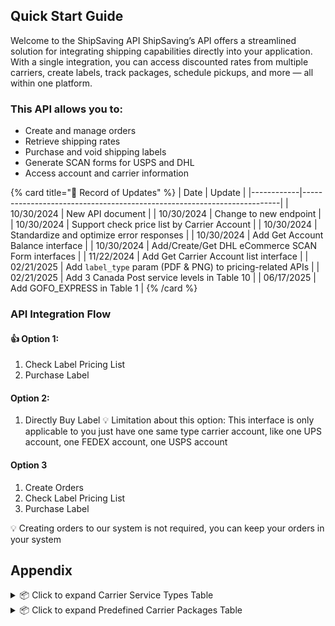 ## Quick Start Guide
Welcome to the ShipSaving API
ShipSaving’s API offers a streamlined solution for integrating shipping capabilities directly into your application. With a single integration, you can access discounted rates from multiple carriers, create labels, track packages, schedule pickups, and more — all within one platform.

### This API allows you to:
- Create and manage orders
- Retrieve shipping rates
- Purchase and void shipping labels
- Generate SCAN forms for USPS and DHL
- Access account and carrier information

{% card title="📝 Record of Updates" %}
| Date       | Update                                                                 |
|------------|------------------------------------------------------------------------|
| 10/30/2024 | New API document                                                       |
| 10/30/2024 | Change to new endpoint                                                 |
| 10/30/2024 | Support check price list by Carrier Account                            |
| 10/30/2024 | Standardize and optimize error responses                               |
| 10/30/2024 | Add Get Account Balance interface                                      |
| 10/30/2024 | Add/Create/Get DHL eCommerce SCAN Form interfaces                      |
| 11/22/2024 | Add Get Carrier Account list interface                                 |
| 02/21/2025 | Add `label_type` param (PDF & PNG) to pricing-related APIs             |
| 02/21/2025 | Add 3 Canada Post service levels in Table 10                           |
| 06/17/2025 | Add GOFO_EXPRESS in Table 1                                            |
{% /card %}


###  API Integration Flow
#### 👍 Option 1:
1. Check Label Pricing List
2. Purchase Label

#### Option 2:
1. Directly Buy Label
💡 Limitation about this option: This interface is only applicable to you just have one same type carrier account, like one UPS account, one FEDEX account, one USPS account

#### Option 3 

1. Create Orders
2. Check Label Pricing List
3. Purchase Label

💡 Creating orders to our system is not required, you can keep your orders in your system


  



## Appendix
<details>
<summary>📦 Click to expand Carrier Service Types Table</summary>

| Carrier | Service Type |
|---------|---------------|
| USPS | usps_first_class_mail |
| USPS | usps_ground_advantage |
| USPS | usps_priority_mail |
| USPS | usps_priority_mail_express |
| USPS | usps_media_mail |
| USPS | usps_library_mail |
| USPS | usps_first_class_mail_international |
| USPS | usps_priority_mail_international |
| USPS | usps_priority_mail_express_international |
| UPS | ups_ground |
| UPS | ups_standard |
| UPS | ups_worldwide_saver |
| UPS | ups_worldwide_express |
| UPS | ups_worldwide_express_plus |
| UPS | ups_worldwide_expedited |
| UPS | ups_next_day_air |
| UPS | ups_next_day_air_saver |
| UPS | ups_next_day_air_early |
| UPS | ups_2nd_day_air |
| UPS | ups_2nd_day_air_am |
| UPS | ups_3_day_select |
| UPS | ups_surepost_less_than_1_lb |
| UPS | ups_surepost_1_lb_or_greater |
| UPS | ups_expedited_mail_innovations |
| UPS® Ground Saver | ups_surepost_1_lb_or_greater |
| FEDEX | fedex_ground |
| FEDEX | fedex_2_day |
| FEDEX | fedex_2_day_am |
| FEDEX | fedex_express_saver |
| FEDEX | fedex_standard_overnight |
| FEDEX | fedex_first_overnight |
| FEDEX | fedex_priority_overnight |
| FEDEX | fedex_international_economy |
| FEDEX | fedex_international_first |
| FEDEX | fedex_international_priority |
| FEDEX | fedex_home_delivery |
| FEDEX | fedex_smartpost |
| FEDEX | fedex_international_connect_plus |
| DHL_ECOMMERCE | dhl_ecommerce_parcel_expedited |
| DHL_ECOMMERCE | dhl_ecommerce_parcel_expedited_max |
| DHL_ECOMMERCE | dhl_ecommerce_parcel_ground |
| DHL_ECOMMERCE | dhl_ecommerce_bpm_expedited |
| DHL_ECOMMERCE | dhl_ecommerce_bpm_ground |
| DHL_ECOMMERCE | dhl_ecommerce_parcel_international_direct |
| DHL_ECOMMERCE | dhl_ecommerce_parcel_international_standard |
| DHL_ECOMMERCE | dhl_ecommerce_packet_international |
| DHL_EXPRESS | dhl_express_worldwide_b2c |
| DHL_EXPRESS | dhl_express_worldwide_b2c_nondoc |
| DHL_EXPRESS | dhl_express_jet_line_nondoc |
| DHL_EXPRESS | dhl_express_sprint_line |
| DHL_EXPRESS | dhl_express_euro_pack_doc |
| DHL_EXPRESS | dhl_express_break_bulk_express |
| DHL_EXPRESS | dhl_express_medical_express |
| DHL_EXPRESS | dhl_express_worldwide_doc |
| DHL_EXPRESS | dhl_express_0900_nondoc |
| DHL_EXPRESS | dhl_express_freight_worldwide_nondoc |
| DHL_EXPRESS | dhl_express_domestic_economy_select |
| DHL_EXPRESS | dhl_express_economy_select_nondoc |
| DHL_EXPRESS | dhl_express_domestic_express_0900 |
| DHL_EXPRESS | dhl_express_jumbo_box_nondoc |
| DHL_EXPRESS | dhl_express_0900 |
| DHL_EXPRESS | dhl_express_1030 |
| DHL_EXPRESS | dhl_express_1030_nondoc |
| DHL_EXPRESS | dhl_express_domestic_express |
| DHL_EXPRESS | dhl_express_domestic_express_1030 |
| DHL_EXPRESS | dhl_express_worldwide_nondoc |
| DHL_EXPRESS | dhl_express_medical_express_nodoc |
| DHL_EXPRESS | dhl_express_global_mail_business |
| DHL_EXPRESS | dhl_express_same_day |
| DHL_EXPRESS | dhl_express_1200_doc |
| DHL_EXPRESS | dhl_express_worldwide_ecx |
| DHL_EXPRESS | dhl_express_euro_pack_nondoc |
| DHL_EXPRESS | dhl_express_economy_select |
| DHL_EXPRESS | dhl_express_envelope |
| DHL_EXPRESS | dhl_express_1200_nondoc |
| DHL_EXPRESS | dhl_express_domestic_express_1200 |
| CANADA_POST | canada_post_priority |
| CANADA_POST | canada_post_expedited_parcel |
| CANADA_POST | canada_post_xpresspost |
| GOFO_EXPRESS | gofo_express_eco |

</details>

<details>
<summary>📦 Click to expand Predefined Carrier Packages Table</summary>

| Carrier | Package Type |
|---------|---------------|
| USPS | usps_postcard |
| USPS | usps_letter |
| USPS | usps_large_envelope_or_flat |
| USPS | usps_thick_envelope |
| USPS | usps_small_flat_rate_box |
| USPS | usps_medium_flat_rate_box |
| USPS | usps_large_flat_rate_box |
| USPS | usps_flat_rate_envelope |
| USPS | usps_padded_flat_rate_envelope |
| USPS | usps_legal_flat_rate_envelope |
| UPS | ups_letter |
| UPS | ups_25kg_box |
| UPS | ups_10kg_box |
| UPS | ups_tube |
| UPS | ups_pak |
| UPS | ups_express_box_small |
| UPS | ups_express_box_medium |
| UPS | ups_express_box_large |
| FEDEX | fedex_pak |
| FEDEX | fedex_tube |
| FEDEX | fedex_small_box |
| FEDEX | fedex_medium_box |
| FEDEX | fedex_large_box |
| FEDEX | fedex_extra_large_box |
| DHL_EXPRESS | dhl_express_jumbo_document |
| DHL_EXPRESS | dhl_express_jumbo_parcel |
| DHL_EXPRESS | dhl_express_document |
| DHL_EXPRESS | dhl_express_flyer |
| DHL_EXPRESS | dhl_express_domestic |
| DHL_EXPRESS | dhl_express_express_document |
| DHL_EXPRESS | dhl_express_envelope |
| DHL_EXPRESS | dhl_express_jumbo_box |
| DHL_EXPRESS | dhl_express_jumbo_junior_document |
| DHL_EXPRESS | dhl_express_junior_jumbo_box |
| DHL_EXPRESS | dhl_express_jumbo_junior_parcel |
| DHL_EXPRESS | dhl_express_other_dhl_packaging |
| DHL_EXPRESS | dhl_express_parcel |

</details>